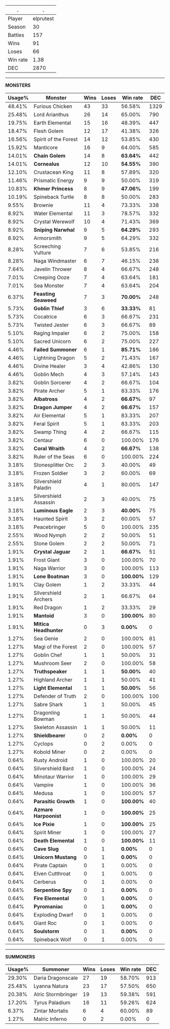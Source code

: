 .|.
|-|-
Player|elprutest
Season|30
Battles|157
Wins|91
Loses|66
Win rate|1.38
DEC|2870

---
**MONSTERS**

Usage%|Monster|Wins|Loses|Win rate|DEC|
-|-|-|-|-|-|
48.41%|Furious Chicken|43|33|56.58%|1329|
25.48%|Lord Arianthus|26|14|65.00%|790|
19.75%|Earth Elemental|15|16|48.39%|447|
18.47%|Flesh Golem|12|17|41.38%|326|
16.56%|Spirit of the Forest|14|12|53.85%|430|
15.92%|Manticore|16|9|64.00%|585|
14.01%|**Chain Golem**|14|8|**63.64%**|442|
14.01%|**Cornealus**|12|10|**54.55%**|390|
12.10%|Crustacean King|11|8|57.89%|320|
11.46%|Prismatic Energy|9|9|50.00%|319|
10.83%|**Khmer Princess**|8|9|**47.06%**|199|
10.19%|Spineback Turtle|8|8|50.00%|283|
9.55%|Brownie|11|4|73.33%|338|
8.92%|Water Elemental|11|3|78.57%|332|
8.92%|Crystal Werewolf|10|4|71.43%|369|
8.92%|**Sniping Narwhal**|9|5|**64.29%**|293|
8.92%|Armorsmith|9|5|64.29%|332|
8.28%|Screeching Vulture|7|6|53.85%|216|
8.28%|Naga Windmaster|6|7|46.15%|238|
7.64%|Javelin Thrower|8|4|66.67%|248|
7.01%|Creeping Ooze|7|4|63.64%|181|
7.01%|Sea Monster|7|4|63.64%|204|
6.37%|**Feasting Seaweed**|7|3|**70.00%**|248|
5.73%|**Goblin Thief**|3|6|**33.33%**|81|
5.73%|Cocatrice|6|3|66.67%|231|
5.73%|Twisted Jester|6|3|66.67%|89|
5.10%|Raging Impaler|6|2|75.00%|158|
5.10%|Sacred Unicorn|6|2|75.00%|227|
4.46%|**Failed Summoner**|6|1|**85.71%**|186|
4.46%|Lightning Dragon|5|2|71.43%|167|
4.46%|Divine Healer|3|4|42.86%|130|
4.46%|Goblin Mech|4|3|57.14%|143|
3.82%|Goblin Sorcerer|4|2|66.67%|104|
3.82%|Pirate Archer|5|1|83.33%|176|
3.82%|**Albatross**|4|2|**66.67%**|97|
3.82%|**Dragon Jumper**|4|2|**66.67%**|157|
3.82%|Air Elemental|5|1|83.33%|207|
3.82%|Feral Spirit|5|1|83.33%|203|
3.82%|Swamp Thing|4|2|66.67%|115|
3.82%|Centaur|6|0|100.00%|176|
3.82%|**Coral Wraith**|4|2|**66.67%**|138|
3.82%|Ruler of the Seas|6|0|100.00%|224|
3.18%|Stonesplitter Orc|2|3|40.00%|49|
3.18%|Frozen Soldier|3|2|60.00%|69|
3.18%|Silvershield Paladin|4|1|80.00%|147|
3.18%|Silvershield Assassin|2|3|40.00%|75|
3.18%|**Luminous Eagle**|2|3|**40.00%**|75|
3.18%|Haunted Spirit|3|2|60.00%|57|
3.18%|Peacebringer|5|0|100.00%|235|
2.55%|Wood Nymph|2|2|50.00%|51|
2.55%|Stone Golem|2|2|50.00%|71|
1.91%|**Crystal Jaguar**|2|1|**66.67%**|51|
1.91%|Frost Giant|3|0|100.00%|70|
1.91%|Naga Warrior|3|0|100.00%|113|
1.91%|**Lone Boatman**|3|0|**100.00%**|129|
1.91%|Clay Golem|1|2|33.33%|44|
1.91%|Silvershield Archers|2|1|66.67%|64|
1.91%|Red Dragon|1|2|33.33%|29|
1.91%|**Mantoid**|3|0|**100.00%**|80|
1.91%|**Mitica Headhunter**|0|3|**0.00%**|0|
1.27%|Sea Genie|2|0|100.00%|81|
1.27%|Magi of the Forest|2|0|100.00%|57|
1.27%|Goblin Chef|1|1|50.00%|31|
1.27%|Mushroom Seer|2|0|100.00%|58|
1.27%|**Truthspeaker**|1|1|**50.00%**|40|
1.27%|Highland Archer|1|1|50.00%|41|
1.27%|**Light Elemental**|1|1|**50.00%**|56|
1.27%|Defender of Truth|2|0|100.00%|100|
1.27%|Sabre Shark|1|1|50.00%|45|
1.27%|Dragonling Bowman|1|1|50.00%|44|
1.27%|Skeleton Assassin|1|1|50.00%|11|
1.27%|**Shieldbearer**|0|2|**0.00%**|0|
1.27%|Cyclops|0|2|0.00%|0|
1.27%|Kobold Miner|0|2|0.00%|0|
0.64%|Rusty Android|1|0|100.00%|20|
0.64%|Silvershield Bard|1|0|100.00%|24|
0.64%|Minotaur Warrior|1|0|100.00%|29|
0.64%|Vampire|1|0|100.00%|36|
0.64%|Medusa|1|0|100.00%|57|
0.64%|**Parasitic Growth**|1|0|**100.00%**|40|
0.64%|**Azmare Harpoonist**|1|0|**100.00%**|25|
0.64%|**Ice Pixie**|1|0|**100.00%**|25|
0.64%|Spirit Miner|1|0|100.00%|27|
0.64%|**Death Elemental**|1|0|**100.00%**|11|
0.64%|**Cave Slug**|0|1|**0.00%**|0|
0.64%|**Unicorn Mustang**|0|1|**0.00%**|0|
0.64%|Pirate Captain|0|1|0.00%|0|
0.64%|Elven Cutthroat|0|1|0.00%|0|
0.64%|Cerberus|0|1|0.00%|0|
0.64%|**Serpentine Spy**|0|1|**0.00%**|0|
0.64%|**Fire Elemental**|0|1|**0.00%**|0|
0.64%|**Pyromaniac**|0|1|**0.00%**|0|
0.64%|Exploding Dwarf|0|1|0.00%|0|
0.64%|Giant Roc|0|1|0.00%|0|
0.64%|**Soulstorm**|0|1|**0.00%**|0|
0.64%|Spineback Wolf|0|1|0.00%|0|

---
**SUMMONERS**

Usage%|Summoner|Wins|Loses|Win rate|DEC|
-|-|-|-|-|-|
29.30%|Daria Dragonscale|27|19|58.70%|913|
25.48%|Lyanna Natura|23|17|57.50%|650|
20.38%|Alric Stormbringer|19|13|59.38%|591|
17.20%|Tyrus Paladium|16|11|59.26%|624|
6.37%|Zintar Mortalis|6|4|60.00%|89|
1.27%|Malric Inferno|0|2|0.00%|0|
